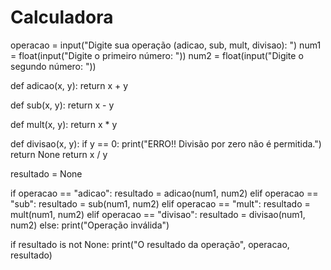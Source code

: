 # Calculadora


operacao = input("Digite sua operação (adicao, sub, mult, divisao): ")
num1 = float(input("Digite o primeiro número: "))
num2 = float(input("Digite o segundo número: "))

def adicao(x, y):
    return x + y

def sub(x, y):
    return x - y

def mult(x, y):
    return x * y

def divisao(x, y):
    if y == 0:
        print("ERRO!! Divisão por zero não é permitida.")
        return None
    return x / y

resultado = None

if operacao == "adicao":
    resultado = adicao(num1, num2)
elif operacao == "sub":
    resultado = sub(num1, num2)
elif operacao == "mult":
    resultado = mult(num1, num2)
elif operacao == "divisao":
    resultado = divisao(num1, num2)
else:
    print("Operação inválida")

if resultado is not None:
    print("O resultado da operação", operacao, resultado)
